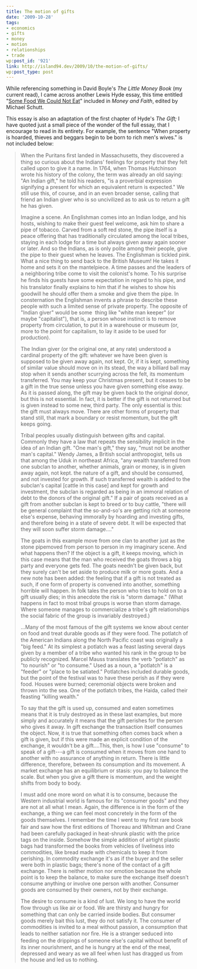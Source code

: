 ```yaml
---
title: The motion of gifts
date: '2009-10-28'
tags:
- economics
- gifts
- money
- motion
- relationships
- trade
wp:post_id: '921'
link: http://island94.dev/2009/10/the-motion-of-gifts/
wp:post_type: post
---
```


While referencing something in David Boyle's <em>The Little Money Book</em> (my current read), I came across another Lewis Hyde essay, this time entitled "<a href="http://books.google.com/books?id=xy9S_PT4U0YC&amp;lpg=PA48&amp;ots=bTCu__a6-k&amp;dq=william%20bloom%20people%20do%20not%20work%20and%20create%20the%20economy%20because%20they%20want%20to%20support%20the%20economy.&amp;pg=PA48#v=onepage&amp;q=william%20bloom%20people%20do%20not%20work%20and%20create%20the%20economy%20because%20they%20want%20to%20support%20the%20economy.&amp;f=false">Some Food We Could Not Eat</a>" included in <em>Money and Faith</em>, edited by Michael Schutt.

This essay is also an adaptation of the first chapter of Hyde's <em>The Gift;</em> I have quoted just a small piece of the wonder of the full essay, that I encourage to read in its entirety. For example, the sentence "When property is hoarded, thieves and beggars begin to be born to rich men's wives." is not included below:
<blockquote>When the Puritans ﬁrst landed in Massachusetts, they discovered a thing so curious about the Indians' feelings for property that they felt called upon to give it a name. In 1764, when Thomas Hutchinson wrote his history of the colony, the term was already an old saying: "An Indian gift," he told his readers, "is a proverbial expression signifying a present for which an equivalent return is expected." We still use this, of course, and in an even broader sense, calling that friend an Indian giver who is so uncivilized as to ask us to return a gift he has given.

Imagine a scene. An Englishman comes into an Indian lodge, and his hosts, wishing to make their guest feel welcome, ask him to share a pipe of tobacco. Carved from a soft red stone, the pipe itself is a peace offering that has traditionally circulated among the local tribes, staying in each lodge for a time but always given away again sooner or later. And so the Indians, as is only polite among their people, give the pipe to their guest when he leaves. The Englishman is tickled pink. What a nice thing to send back to the British Museum! He takes it home and sets it on the mantelpiece. A time passes and the leaders of a neighboring tribe come to visit the colonist's home. To his surprise he ﬁnds his guests have some expectation in regard to his pipe, and his translator ﬁnally explains to him that if he wishes to show his goodwill he should offer them a smoke and give them the pipe. In consternation the Englishman invents a phrase to describe these people with such a limited sense of private property. The opposite of "Indian giver" would be some  thing like "white man keeper" (or maybe "capitalist"), that is, a person whose instinct is to remove property from circulation, to put it in a warehouse or museum (or, more to the point for capitalism, to lay it aside to be used for production).

The Indian giver (or the original one, at any rate) understood a cardinal property of the gift: whatever we have been given is supposed to be given away again, not kept. Or, if it is kept, something of similar value should move on in its stead, the way a billiard ball may stop when it sends another scurrying across the felt, its momentum transferred. You may keep your Christmas present, but it ceases to be a gift in the true sense unless you have given something else away. As it is passed along, the gift may be given back to the original donor, but this is not essential. In fact, it is better if the gift is not returned but is given instead to some new, third party. The only essential is this: the gift must always move. There are other forms of property that stand still, that mark a boundary or resist momentum, but the gift keeps going.

Tribal peoples usually distinguish between gifts and capital. Commonly they have a law that repeats the sensibility implicit in the idea of an Indian gift. "One man's gift," they say, "must not be another man's capital." Wendy James, a British social anthropogist, tells us that among the Uduk in northeast Africa, "any wealth transferred from one subclan to another, whether animals, grain or money, is in given away again, not kept. the nature of a gift, and should be consumed, and not invested for growth. If such transferred wealth is added to the subclan's capital [cattle in this case] and kept for growth and investment, the subclan is regarded as being in an immoral relation of debt to the donors of the original gift." If a pair of goats received as a gift from another subclan is kept to breed or to buy cattle, "there will be general complaint that the so-and-so's are getting rich at someone else's expense, behaving immorally by hoarding and investing gifts, and therefore being in a state of severe debt. It will be expected that they will soon suffer storm damage...."

The goats in this example move from one clan to another just as the stone pipemoved from person to person in my imaginary scene. And what happens then? If the object is a gift, it keeps moving, which in this case means that the man who received the goats throws a big party and everyone gets fed. The goats needn't be given back, but they surely can't be set aside to produce milk or more goats. And a new note has been added: the feeling that if a gift is not treated as such, if one form of property is convened into another, something horrible will happen. In folk tales the person who tries to hold on to a gift usually dies; in this anecdote the risk is "storm damage." (What happens in fact to most tribal groups is worse than storm damage. Where someone manages to commercialize a tribe's gift relationships the social fabric of the group is invariably destroyed.)

...Many of the most famous of the gift systems we know about center on food and treat durable goods as if they were food. The potlatch of the American Indians along the North Paciﬁc coast was originally a "big feed." At its simplest a potlatch was a feast lasting several days given by a member of a tribe who wanted his rank in the group to be publicly recognized. Marcel Mauss translates the verb "potlatch" as "to nourish" or "to consume." Used as a noun, a "potlatch" is a "feeder" or "place to be satiated." Potlatches included durable goods, but the point of the festival was to have these perish as if they were food. Houses were burned; ceremonial objects were broken and thrown into the sea. One of the potlatch tribes, the Haida, called their feasting "killing wealth."

To say that the gift is used up, consumed and eaten sometimes means that it is truly destroyed as in these last examples, but more simply and accurately it means that the gift perishes for the person who gives it away. In gift exchange the transaction itself consumes the object. Now, it is true that something often comes back when a gift is given, but if this were made an explicit condition of the exchange, it wouldn't be a gift....This, then, is how I use "consume" to speak of a gift---a gift is consumed when it moves from one hand to another with no assurance of anything in return. There is little difference, therefore, between its consumption and its movement. A market exchange has an equilibrium or stasis: you pay to balance the scale. But when you give a gift there is momentum, and the weight shifts from body to body.

I must add one more word on what it is to consume, because the Western industrial world is famous for its "consumer goods" and they are not at all what I mean. Again, the difference is in the form of the exchange, a thing we can feel most concretely in the form of the goods themselves. I remember the time I went to my ﬁrst rare book fair and saw how the ﬁrst editions of Thoreau and Whitman and Crane had been carefully packaged in heat-shrunk plastic with the price tags on the inside. Somehow the simple addition of airtight plastic bags had transformed the books from vehicles of liveliness into commodities, like bread made with chemicals to keep it from perishing. In commodity exchange it's as if the buyer and the seller were both in plastic bags; there's none of the contact of a gift exchange. There is neither motion nor emotion because the whole point is to keep the balance, to make sure the exchange itself doesn't consume anything or involve one person with another. Consumer goods are consumed by their owners, not by their exchange.

The desire to consume is a kind of lust. We long to have the world ﬂow through us like air or food. We are thirsty and hungry for something that can only be carried inside bodies. But consumer goods merely bait this lust, they do not satisfy it. The consumer of commodities is invited to a meal without passion, a consumption that leads to neither satiation nor ﬁre. He is a stranger seduced into feeding on the drippings of someone else's capital without beneﬁt of its inner nourishment, and he is hungry at the end of the meal, depressed and weary as we all feel when lust has dragged us from the house and led us to nothing.</blockquote>
